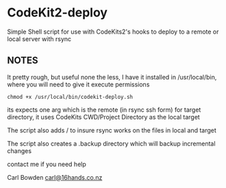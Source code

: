 CodeKit2-deploy
===============

Simple Shell script for use with CodeKits2's hooks to deploy to a remote or local server with rsync

NOTES
-----

It pretty rough, but useful none the less, I have it installed in /usr/local/bin, where you will need to give it execute permissions

`
chmod +x /usr/local/bin/codekit-deploy.sh
`

its expects one arg which is the remote (in rsync ssh form) for target directory,
it uses CodeKits CWD/Project Directory as the local target

The script also adds / to insure rsync works on the files in local and target

The script also creates a .backup directory which will backup incremental changes

contact me if you need help

Carl Bowden
carl@16hands.co.nz


